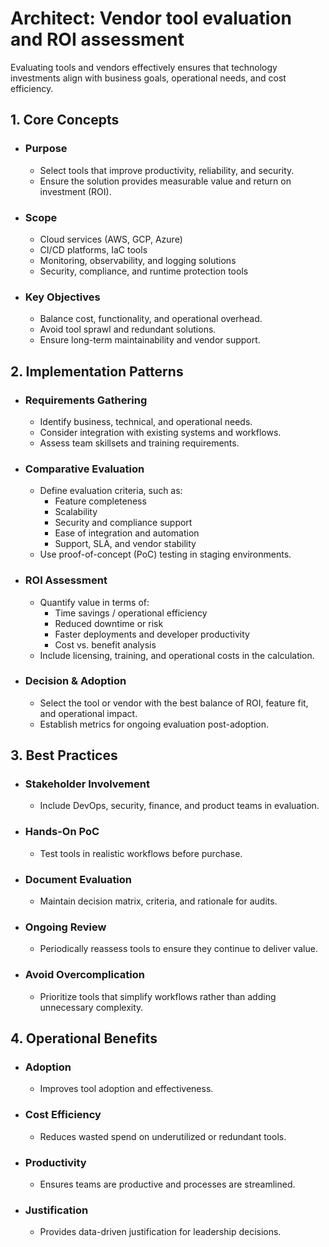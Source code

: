 # Architect: Vendor tool evaluation and ROI assessment

Evaluating tools and vendors effectively ensures that technology investments align with business goals, operational needs, and cost efficiency.

## 1. Core Concepts
- ### Purpose
	- Select tools that improve productivity, reliability, and security.
	- Ensure the solution provides measurable value and return on investment (ROI).
- ### Scope
	- Cloud services (AWS, GCP, Azure)
	- CI/CD platforms, IaC tools
	- Monitoring, observability, and logging solutions
	- Security, compliance, and runtime protection tools
- ### Key Objectives
	- Balance cost, functionality, and operational overhead.
	- Avoid tool sprawl and redundant solutions.
	- Ensure long-term maintainability and vendor support.
## 2. Implementation Patterns
- ### Requirements Gathering
	- Identify business, technical, and operational needs.
	- Consider integration with existing systems and workflows.
	- Assess team skillsets and training requirements.
- ### Comparative Evaluation
	- Define evaluation criteria, such as:
		- Feature completeness
		- Scalability
		- Security and compliance support
		- Ease of integration and automation
		- Support, SLA, and vendor stability
	- Use proof-of-concept (PoC) testing in staging environments.
- ### ROI Assessment
	- Quantify value in terms of:
		- Time savings / operational efficiency
		- Reduced downtime or risk
		- Faster deployments and developer productivity
		- Cost vs. benefit analysis
	- Include licensing, training, and operational costs in the calculation.
- ### Decision & Adoption
	- Select the tool or vendor with the best balance of ROI, feature fit, and operational impact.
	- Establish metrics for ongoing evaluation post-adoption.
## 3. Best Practices
- ### Stakeholder Involvement
	- Include DevOps, security, finance, and product teams in evaluation.
- ### Hands-On PoC
	- Test tools in realistic workflows before purchase.
- ### Document Evaluation
	- Maintain decision matrix, criteria, and rationale for audits.
- ### Ongoing Review
	- Periodically reassess tools to ensure they continue to deliver value.
- ### Avoid Overcomplication
	- Prioritize tools that simplify workflows rather than adding unnecessary complexity.
## 4. Operational Benefits
- ### Adoption
	- Improves tool adoption and effectiveness.
- ### Cost Efficiency
	- Reduces wasted spend on underutilized or redundant tools.
- ### Productivity
	- Ensures teams are productive and processes are streamlined.
- ### Justification
	- Provides data-driven justification for leadership decisions.
